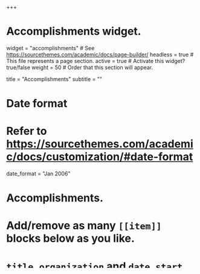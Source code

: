 +++
# Accomplishments widget.
widget = "accomplishments"  # See https://sourcethemes.com/academic/docs/page-builder/
headless = true  # This file represents a page section.
active = true  # Activate this widget? true/false
weight = 50  # Order that this section will appear.

title = "Accomplish&shy;ments"
subtitle = ""

# Date format
#   Refer to https://sourcethemes.com/academic/docs/customization/#date-format
date_format = "Jan 2006"

# Accomplishments.
#   Add/remove as many `[[item]]` blocks below as you like.
#   `title`, `organization` and `date_start` are the required parameters.
#   Leave other parameters empty if not required.
#   Begin/end multi-line descriptions with 3 quotes `"""`.

[[item]]
  organization = "Johns Hopkins University via Coursera"
  organization_url = "https://www.coursera.org"
  title = "Introduction to Systematic Review and Meta-Analysis"
  url = ""
  certificate_url = "https://www.coursera.org"
  date_start = "2021-03-01"
  date_end = ""
  description = ""

[[item]]
  organization = "Johns Hopkins University via Coursera"
  organization_url = "https://www.coursera.org"
  title = "Introduction to Systematic Review and Meta-Analysis"
  url = ""
  certificate_url = "https://www.coursera.org"
  date_start = "2021-03-01"
  date_end = ""
  description = ""
  
[[item]]
  organization = "DataCamp"
  organization_url = "https://www.datacamp.com"
  title = "Object-Oriented Programming in R: S3 and R6 Course"
  url = ""
  certificate_url = "https://www.datacamp.com"
  date_start = "2017-07-01"
  date_end = "2017-12-21"
  description = ""

+++
